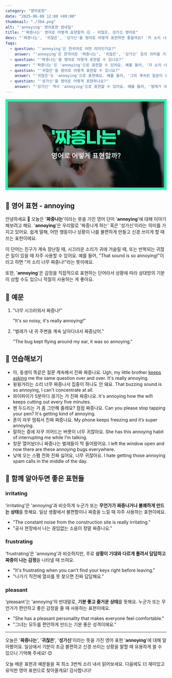 ```yaml
---
category: "영어표현"
date: "2025-06-08 12:00 +09:00"
thumbnail: "./364.png"
alt: "'annoying' 영어표현 썸네일"
title: "'짜증나는' 영어로 어떻게 표현할까 😖 - 귀찮은, 성가신 영어로"
desc: "'짜증나는', '귀찮은', '성가신'을 영어로 어떻게 표현하면 좋을까요? '저 소리 너무 짜증나!', '그의 계속된 질문이 성가셔.' 등을 영어로 표현하는 법을 배워봅시다. 다양한 예문을 통해서 연습하고 본인의 표현으로 만들어 보세요."
faqs:
  - question: "'annoying'은 한국어로 어떤 의미인가요?"
    answer: "'annoying'은 한국어로 '짜증나는', '귀찮은', '성가신' 등의 의미를 가지고 있어요. 불편하거나 신경 쓰이는 상황에서 쓰는 표현이에요."
  - question: "'짜증나는'을 영어로 어떻게 표현할 수 있나요?"
    answer: "'짜증나는'은 'annoying'으로 표현할 수 있어요. 예를 들어, '저 소리 너무 짜증나!'는 'That sound is so annoying!'이라고 말해요."
  - question: "'귀찮은'을 영어로 어떻게 표현할 수 있나요?"
    answer: "'귀찮은'도 'annoying'으로 표현해요. 예를 들어, '그의 계속된 질문이 성가셔.'는 'His constant questions are annoying.'라고 해요."
  - question: "'성가신'을 영어로 어떻게 표현하나요?"
    answer: "'성가신' 역시 'annoying'으로 표현할 수 있어요. 예를 들어, '벌레가 내 귀 주변을 계속 날아다녀서 짜증났어.'는 'The bug kept flying around my ear, it was so annoying.'라고 말해요."
---
```


!['annoying' 영어표현](./364.png)

## 🌟 영어 표현 - annoying

안녕하세요 👋 오늘은 '**짜증나는**'이라는 뜻을 가진 영어 단어 '**annoying**'에 대해 이야기해보려고 해요. '**annoying**'은 우리말로 '짜증나게 하는' 혹은 '성가신'이라는 의미를 가지고 있어요. 쉽게 말해, 어떤 행동이나 상황이 나를 불편하게 만들고 신경 쓰이게 할 때 쓰는 표현이에요.

이 단어는 친구가 계속 장난칠 때, 시끄러운 소리가 귀에 거슬릴 때, 또는 반복되는 귀찮은 일이 있을 때 자주 사용할 수 있어요. 예를 들어, "That sound is so annoying!"이라고 하면 "저 소리 너무 짜증나!"라는 뜻이에요.

또한, '**annoying**'은 감정을 직접적으로 표현하는 단어라서 상황에 따라 상대방의 기분이 상할 수도 있으니 적절히 사용하는 게 좋아요.

## 📖 예문

1. "너무 시끄러워서 짜증나!"

   "It's so noisy, it's really annoying!"

2. "벌레가 내 귀 주변을 계속 날아다녀서 짜증났어."

   "The bug kept flying around my ear, it was so annoying."

## 💬 연습해보기

<ul data-interactive-list>

  <li data-interactive-item>
    <span data-toggler>아, 동생이 똑같은 질문 계속해서 진짜 짜증나요.</span>
    <span data-answer>Ugh, my little brother <a href="/blog/in-english/291.keep-ing/">keeps asking</a> me the same question over and over. It's really annoying.</span>
  </li>

  <li data-interactive-item>
    <span data-toggler>윙윙거리는 소리 너무 짜증나서 집중이 하나도 안 돼요.</span>
    <span data-answer>That buzzing sound is so annoying, I can't concentrate at all.</span>
  </li>

  <li data-interactive-item>
    <span data-toggler>와이파이가 5분마다 끊기는 거 진짜 짜증나요.</span>
    <span data-answer>It's annoying how the wifi keeps cutting out every five minutes.</span>
  </li>

  <li data-interactive-item>
    <span data-toggler>펜 두드리는 거 좀 그만해 줄래요? 점점 짜증나요.</span>
    <span data-answer>Can you please stop tapping your pen? It's getting kind of annoying.</span>
  </li>

  <li data-interactive-item>
    <span data-toggler>폰이 자꾸 멈춰서 진짜 짜증나요.</span>
    <span data-answer>My phone keeps freezing and it’s super annoying.</span>
  </li>

  <li data-interactive-item>
    <span data-toggler>말하는 중에 자꾸 끼어드는 버릇이 너무 귀찮아요.</span>
    <span data-answer>She has this annoying habit of interrupting me while I’m talking.</span>
  </li>

  <li data-interactive-item>
    <span data-toggler>창문 열어놨더니 짜증나는 벌레들이 막 들어왔어요.</span>
    <span data-answer>I left the window open and now there are these annoying bugs everywhere.</span>
  </li>

  <li data-interactive-item>
    <span data-toggler>낮에 오는 스팸 전화 진짜 싫어요, 너무 귀찮아요.</span>
    <span data-answer>I hate getting those annoying spam calls in the middle of the day.</span>
  </li>

</ul>

## 🤝 함께 알아두면 좋은 표현들

### irritating

'irritating'은 'annoying'과 비슷하게 누군가 또는 **무언가가 짜증나거나 불쾌하게 만드는 상태**를 뜻해요. 일상 생활에서 불편함이나 짜증을 느낄 때 자주 사용하는 표현이에요.

- "The constant noise from the construction site is really irritating."
- "공사 현장에서 나는 끊임없는 소음이 정말 짜증나요."

### frustrating

'frustrating'은 'annoying'과 비슷하지만, 주로 **상황이 기대와 다르게 풀려서 답답하고 짜증이 나는 감정**을 나타낼 때 쓰여요.

- "It's frustrating when you can't find your keys right before leaving."
- "나가기 직전에 열쇠를 못 찾으면 진짜 답답해요."

### pleasant

'pleasant'는 'annoying'의 반대말로, **기분 좋고 즐거운 상태**를 뜻해요. 누군가 또는 무언가가 편안하고 좋은 감정을 줄 때 사용하는 표현이에요.

- "She has a pleasant personality that makes everyone feel comfortable."
- "그녀는 모두를 편안하게 만드는 기분 좋은 성격이에요."

---

오늘은 '**짜증나는**', '**귀찮은**', '**성가신**'이라는 뜻을 가진 영어 표현 '**annoying**'에 대해 알아봤어요. 일상에서 기분이 조금 불편하고 신경 쓰이는 상황을 말할 때 유용하게 쓸 수 있으니 기억해 주세요! 😊

오늘 배운 표현과 예문들을 꼭 최소 3번씩 소리 내서 읽어보세요. 다음에도 더 재미있고 유익한 영어 표현으로 찾아올게요! 감사합니다!
